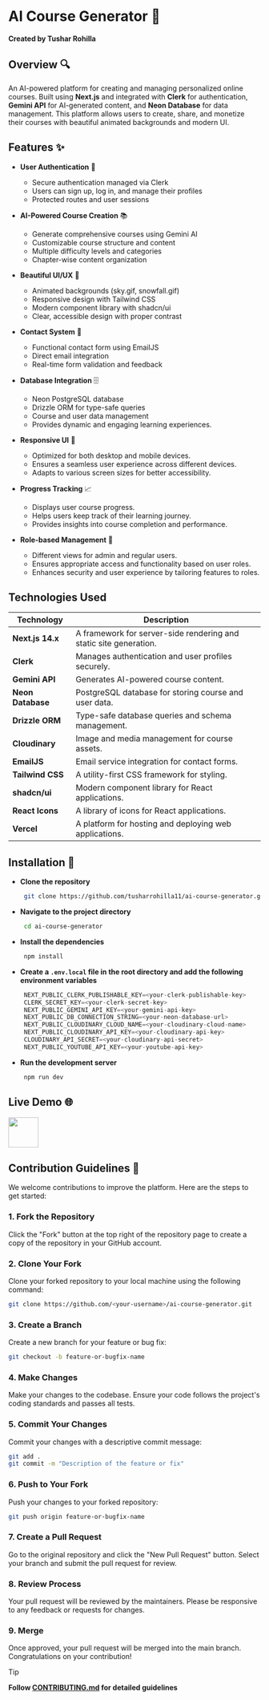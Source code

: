 # AI Course Generator 🚀

**Created by Tushar Rohilla**

## Overview 🔍
An AI-powered platform for creating and managing personalized online courses. Built using **Next.js** and integrated with **Clerk** for authentication, **Gemini API** for AI-generated content, and **Neon Database** for data management. This platform allows users to create, share, and monetize their courses with beautiful animated backgrounds and modern UI.

## Features ✨

- **User Authentication** 🔐
    - Secure authentication managed via Clerk
    - Users can sign up, log in, and manage their profiles
    - Protected routes and user sessions

- **AI-Powered Course Creation** 📚 
    - Generate comprehensive courses using Gemini AI
    - Customizable course structure and content
    - Multiple difficulty levels and categories
    - Chapter-wise content organization

- **Beautiful UI/UX** 🎨
    - Animated backgrounds (sky.gif, snowfall.gif)
    - Responsive design with Tailwind CSS
    - Modern component library with shadcn/ui
    - Clear, accessible design with proper contrast

- **Contact System** 📧
    - Functional contact form using EmailJS
    - Direct email integration
    - Real-time form validation and feedback

- **Database Integration** 🗄️
    - Neon PostgreSQL database
    - Drizzle ORM for type-safe queries
    - Course and user data management
    - Provides dynamic and engaging learning experiences.

- **Responsive UI** :iphone: 
    - Optimized for both desktop and mobile devices.
    - Ensures a seamless user experience across different devices.
    - Adapts to various screen sizes for better accessibility.

- **Progress Tracking** :chart_with_upwards_trend: 
    - Displays user course progress.
    - Helps users keep track of their learning journey.
    - Provides insights into course completion and performance.

- **Role-based Management** :busts_in_silhouette: 
    - Different views for admin and regular users.
    - Ensures appropriate access and functionality based on user roles.
    - Enhances security and user experience by tailoring features to roles.


## Technologies Used

| Technology      | Description                                                                 |
|-----------------|-----------------------------------------------------------------------------|
| **Next.js 14.x**| A framework for server-side rendering and static site generation.           |
| **Clerk**       | Manages authentication and user profiles securely.                          |
| **Gemini API**  | Generates AI-powered course content.                                        |
| **Neon Database** | PostgreSQL database for storing course and user data.                     |
| **Drizzle ORM** | Type-safe database queries and schema management.                           |
| **Cloudinary**  | Image and media management for course assets.                               |
| **EmailJS**     | Email service integration for contact forms.                                |
| **Tailwind CSS**| A utility-first CSS framework for styling.                                  |
| **shadcn/ui**   | Modern component library for React applications.                            |
| **React Icons** | A library of icons for React applications.                                  |
| **Vercel**      | A platform for hosting and deploying web applications.                      |



## Installation :wrench:

- **Clone the repository**

   ```bash
    git clone https://github.com/tusharrohilla11/ai-course-generator.git
   ```
- **Navigate to the project directory**

   ```bash
    cd ai-course-generator
   ```
- **Install the dependencies**

   ```bash
    npm install
   ```
- **Create a `.env.local` file in the root directory and add the following environment variables**

   ```javascript
    NEXT_PUBLIC_CLERK_PUBLISHABLE_KEY=<your-clerk-publishable-key>
    CLERK_SECRET_KEY=<your-clerk-secret-key>
    NEXT_PUBLIC_GEMINI_API_KEY=<your-gemini-api-key>
    NEXT_PUBLIC_DB_CONNECTION_STRING=<your-neon-database-url>
    NEXT_PUBLIC_CLOUDINARY_CLOUD_NAME=<your-cloudinary-cloud-name>
    NEXT_PUBLIC_CLOUDINARY_API_KEY=<your-cloudinary-api-key>
    CLOUDINARY_API_SECRET=<your-cloudinary-api-secret>
    NEXT_PUBLIC_YOUTUBE_API_KEY=<your-youtube-api-key>
   ```
- **Run the development server**

   ```bash
    npm run dev
   ```

## Live Demo :globe_with_meridians:

<a href="https://ai-course-generator-tushar.vercel.app/">
    <img height="60" src="https://cdn.jsdelivr.net/gh/devicons/devicon@latest/icons/chrome/chrome-original.svg" />
</a>

## Contribution Guidelines :raising_hand: 

We welcome contributions to improve the platform. Here are the steps to get started:

### 1. Fork the Repository

Click the "Fork" button at the top right of the repository page to create a copy of the repository in your GitHub account.

### 2. Clone Your Fork

Clone your forked repository to your local machine using the following command:

```bash
git clone https://github.com/<your-username>/ai-course-generator.git
```

### 3. Create a Branch

Create a new branch for your feature or bug fix:

```bash
git checkout -b feature-or-bugfix-name
```

### 4. Make Changes

Make your changes to the codebase. Ensure your code follows the project's coding standards and passes all tests.

### 5. Commit Your Changes

Commit your changes with a descriptive commit message:

```bash
git add .
git commit -m "Description of the feature or fix"
```

### 6. Push to Your Fork

Push your changes to your forked repository:

```bash
git push origin feature-or-bugfix-name
```

### 7. Create a Pull Request

Go to the original repository and click the "New Pull Request" button. Select your branch and submit the pull request for review.

### 8. Review Process

Your pull request will be reviewed by the maintainers. Please be responsive to any feedback or requests for changes.

### 9. Merge

Once approved, your pull request will be merged into the main branch. Congratulations on your contribution!

>[!TIP]
>**Follow [CONTRIBUTING.md](https://github.com/tusharrohilla11/ai-course-generator/blob/main/CONTRIBUTING.md) for detailed guidelines**

